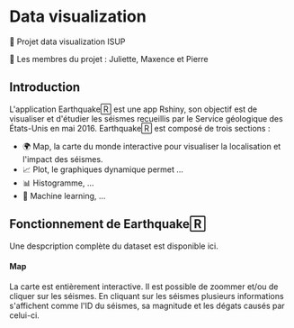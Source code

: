 # Data visualization
👀 Projet data visualization ISUP

👾 Les membres du projet : Juliette, Maxence et Pierre

## Introduction
L'application Earthquake🅁 est une app Rshiny, son objectif est de visualiser et d'étudier les séismes recueillis par le Service géologique des États-Unis en mai 2016. Earthquake🅁 est composé de trois sections : 
* 🌍 Map, la carte du monde interactive pour visualiser la localisation et l'impact des séismes.
* 📈 Plot, le graphiques dynamique permet ...
* 📊 Histogramme, ...
* 🤖 Machine learning, ...

## Fonctionnement de Earthquake🅁

Une despcription complète du dataset est disponible ici.

#### Map 
La carte est entièrement interactive. Il est possible de zoommer et/ou de cliquer sur les séismes. En cliquant sur les séismes plusieurs informations s'affichent comme l'ID du séismes, sa magnitude et les dégats causés par celui-ci.




